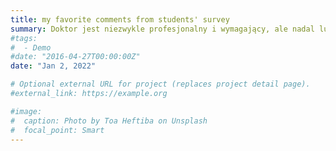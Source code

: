 ```yaml
---
title: my favorite comments from students' survey
summary: Doktor jest niezwykle profesjonalny i wymagający, ale nadal ludzki i uprzejmy. Zawsze chętny do pomocy, świetnie przekazuje informacje i swoją wiedzę... (The doctor is extremely professional and demanding, but still humane and kind. Always willing to help, he is great at passing on information and his knowledge...)
#tags:
#  - Demo
#date: "2016-04-27T00:00:00Z"
date: "Jan 2, 2022"

# Optional external URL for project (replaces project detail page).
#external_link: https://example.org

#image:
#  caption: Photo by Toa Heftiba on Unsplash
#  focal_point: Smart
---
```

